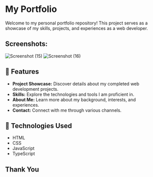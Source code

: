 # My Portfolio

Welcome to my personal portfolio repository! This project serves as a showcase of my skills, projects, and experiences as a web developer.

## Screenshots:

![Screenshot (15)](https://github.com/raviranjan0/myportfolio/assets/100368738/36450f96-45b0-4d93-8101-6162b98dacfd)
![Screenshot (16)](https://github.com/raviranjan0/myportfolio/assets/100368738/ac4ce186-9052-4060-abac-d59bf411c731)


## 🚀 Features

- **Project Showcase:** Discover details about my completed web development projects.
- **Skills:** Explore the technologies and tools I am proficient in.
- **About Me:** Learn more about my background, interests, and experiences.
- **Contact:** Connect with me through various channels.

## 🔧 Technologies Used
- HTML 
- CSS 
- JavaScript 
- TypeScript 

## Thank You 
